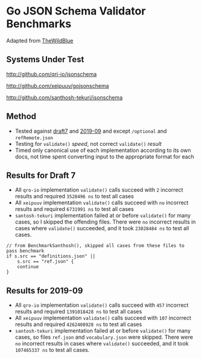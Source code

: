 # Go JSON Schema Validator Benchmarks

Adapted from [TheWildBlue](https://github.com/wbvinc/go-jsonschema-validator-benchmarks)

## Systems Under Test

http://github.com/qri-io/jsonschema

http://github.com/xeipuuv/gojsonschema

http://github.com/santhosh-tekuri/jsonschema

## Method

* Tested against [draft7](https://github.com/json-schema-org/JSON-Schema-Test-Suite/tree/master/tests/draft7) and [2019-09](https://github.com/json-schema-org/JSON-Schema-Test-Suite/tree/master/tests/draft2019-09) and except `/optional` and `refRemote.json`
* Testing for `validate()` *speed*, not correct `validate()` *result*
* Timed only canonical use of each implementation according to its own docs, not time spent converting input to the appropriate format for each

## Results for Draft 7

* All `qro-io` implementation `validate()` calls succeed with `2` incorrect results and required `3528496 ns` to test all cases 
* All `xeipuuv` implementation `validate()` calls succeed with `no` incorrect results and required `6731991 ns` to test all cases
* `santosh-tekuri` implementation failed at or before `validate()` for many cases, so I skipped the offending files. There were `no` incorrect results in cases where `validate()` succeeded, and it took `23028484 ns` to test all cases.

```	
// from BenchmarkSanthosh(), skipped all cases from these files to pass benchmark
if s.src == "definitions.json" ||
    s.src == "ref.json" {
    continue
}
```

## Results for 2019-09
* All `qro-io` implementation `validate()` calls succeed with `457` incorrect results and required `1391018428 ns` to test all cases
* All `xeipuuv` implementation `validate()` calls succeed with `107` incorrect results and required `4262408928 ns` to test all cases
* `santosh-tekuri` implementation failed at or before `validate()` for many cases, so files `ref.json` and `vocabulary.json` were skipped. There were `no` incorrect results in cases where `validate()` succeeded, and it took `107465337 ns` to test all cases.
